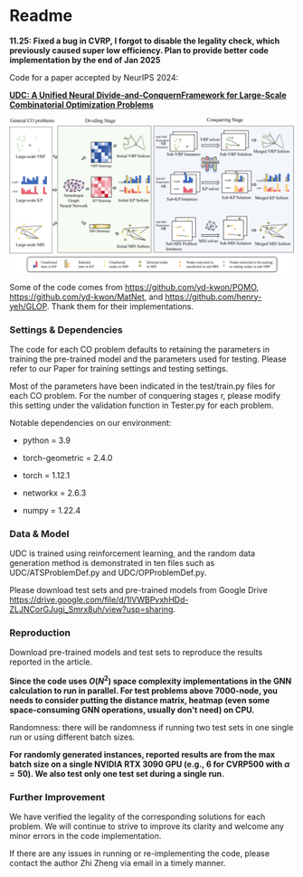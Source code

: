 # Readme


**11.25: Fixed a bug in CVRP, I forgot to disable the legality check, which previously caused super low efficiency. Plan to provide better code implementation by the end of Jan 2025**

Code for a paper accepted by NeurIPS 2024:

[**UDC: A Unified Neural Divide-and-ConquernFramework for Large-Scale Combinatorial Optimization Problems**](https://arxiv.org/pdf/2407.00312)

![UDC](UDC.png)

Some of the code comes from https://github.com/yd-kwon/POMO, https://github.com/yd-kwon/MatNet, and https://github.com/henry-yeh/GLOP. Thank them for their implementations.

### Settings & Dependencies

The code for each CO problem defaults to retaining the parameters in training the pre-trained model and the parameters used for testing. Please refer to our Paper for training settings and testing settings.

Most of the parameters have been indicated in the test/train.py files for each CO problem. For the number of conquering stages r, please modify this setting under the validation function in Tester.py for each problem.

Notable dependencies on our environment:

* python = 3.9

* torch-geometric = 2.4.0

* torch = 1.12.1

* networkx = 2.6.3

* numpy = 1.22.4


### Data & Model

UDC is trained using reinforcement learning, and the random data generation method is demonstrated in ten files such as UDC/ATSProblemDef.py and UDC/OPProblemDef.py.

Please download test sets and pre-trained models from Google Drive https://drive.google.com/file/d/1lVWBPvxhHDd-ZLJNCorGJugi_Smrx8uh/view?usp=sharing.


### Reproduction

Download pre-trained models and test sets to reproduce the results reported in the article.

**Since the code uses $O(N^2)$ space complexity implementations in the GNN calculation to run in parallel. For test problems above 7000-node, you needs to consider putting the distance matrix, heatmap (even some space-consuming GNN operations, usually don't need) on CPU.**

Randomness: there will be randomness if running two test sets in one single run or using different batch sizes.

**For randomly generated instances, reported results are from the max batch size on a single NVIDIA RTX 3090 GPU (e.g., 6 for CVRP500 with $\alpha=50$). We also test only one test set during a single run.**


### Further Improvement

We have verified the legality of the corresponding solutions for each problem. We will continue to strive to improve its clarity and welcome any minor errors in the code implementation.

If there are any issues in running or re-implementing the code, please contact the author Zhi Zheng via email in a timely manner.
